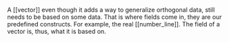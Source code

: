 A [[vector]] even though it adds a way to generalize orthogonal data, still needs to be based on some data.
That is where fields come in, they are our predefined constructs. For example, the real [[number_line]].
The field of a vector is, thus, what it is based on.
